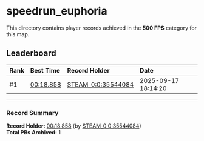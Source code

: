 # speedrun_euphoria

This directory contains player records achieved in the **500 FPS** category for this map.

## Leaderboard

| Rank | Best Time | Record Holder | Date                |
| :--- | :-------- | :------------ | :------------------ |
| #1   | [00:18.858](./00018858_STEAM_0_0_35544084_20250917-181420.zip) | [STEAM_0:0:35544084](https://speedrun16.com/profile/STEAM_0:0:35544084)   | 2025-09-17 18:14:20 |

---

### Record Summary
**Record Holder:** [00:18.858](./00018858_STEAM_0_0_35544084_20250917-181420.zip) (by [STEAM_0:0:35544084](https://speedrun16.com/profile/STEAM_0:0:35544084))  
**Total PBs Archived:** 1